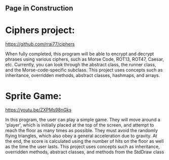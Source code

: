 ## Page in Construction


# Ciphers project: 
https://github.com/rrai77/ciphers

When fully completed, this program will be able to encrypt and decrypt phrases using various ciphers, such as Morse Code, ROT13, ROT47, Caesar, etc. Currently, you can look through the abstract class, the runner class, and the Morse-code-specific subclass.
This project uses concepts such as inheritance, overridden methods, abstract classes, hashmaps, and arrays.

# Sprite Game:
https://youtu.be/ZXPMs98nGks

In this program, the user can play a simple game. They will move around a 'player', which is initially placed at the top of the screen, and attempt to reach the floor as many times as possible. They must avoid the randomly flying triangles, which also obey a general acceleration due to gravity. At the end, the score is calculated using the number of hits on the floor as well as the time the user lasts.
This project uses concepts such as inheritance, overridden methods, abstract classes, and methods from the StdDraw class


